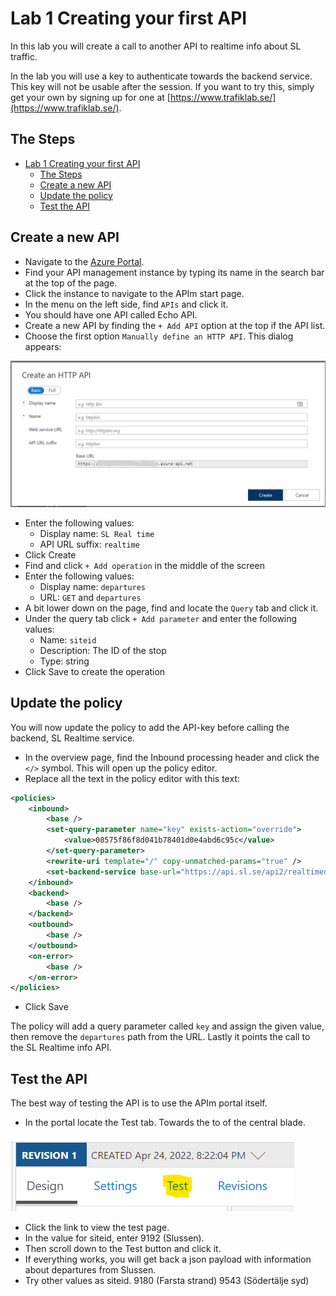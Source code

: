# Lab 1 Creating your first API

In this lab you will create a call to another API to realtime info about SL traffic.

In the lab you will use a key to authenticate towards the backend service. This key will not be usable after the session. If you want to try this, simply get your own by signing up for one at [https://www.trafiklab.se/](https://www.trafiklab.se/).

## The Steps

- [Lab 1 Creating your first API](#lab-1-creating-your-first-api)
  - [The Steps](#the-steps)
  - [Create a new API](#create-a-new-api)
  - [Update the policy](#update-the-policy)
  - [Test the API](#test-the-api)

## Create a new API

- Navigate to the [Azure Portal](https://portal.azure.com).
- Find your API management instance by typing its name in the search bar at the top of the page.
- Click the instance to navigate to the APIm start page.
- In the menu on the left side, find `APIs` and click it.
- You should have one API called Echo API.
- Create a new API by finding the `+ Add API` option at the top if the API list.
- Choose the first option `Manually define an HTTP API`. This dialog appears:

![asda](images/CreateApi.png)

- Enter the following values:
  - Display name: `SL Real time`
  - API URL suffix: `realtime`
- Click Create
- Find and click `+ Add operation` in the middle of the screen
- Enter the following values:
  - Display name: `departures`
  - URL: `GET` and `departures`
- A bit lower down on the page, find and locate the `Query` tab and click it.
- Under the query tab click `+ Add parameter` and enter the following values:
  - Name: `siteid`
  - Description: The ID of the stop
  - Type: string
- Click Save to create the operation

## Update the policy

You will now update the policy to add the API-key before calling the backend, SL Realtime service.

- In the overview page, find the Inbound processing header and click the `</>` symbol. This will open up the policy editor.
- Replace all the text in the policy editor with this text:

```XML
<policies>
	<inbound>
		<base />
		<set-query-parameter name="key" exists-action="override">
			<value>08575f86f8d041b78401d0e4abd6c95c</value>
		</set-query-parameter>
        <rewrite-uri template="/" copy-unmatched-params="true" />
		<set-backend-service base-url="https://api.sl.se/api2/realtimedeparturesV4.json" />
	</inbound>
	<backend>
		<base />
	</backend>
	<outbound>
		<base />
	</outbound>
	<on-error>
		<base />
	</on-error>
</policies>
```

- Click Save

The policy will add a query parameter called `key` and assign the given value, then remove the `departures` path from the URL. Lastly it points the call to the SL Realtime info API.

## Test the API

The best way of testing the API is to use the APIm portal itself. 

- In the portal locate the Test tab. Towards the to of the central blade.

![test](images/TestApi.png)

- Click the link to view the test page.
- In the value for siteid, enter 9192 (Slussen).
- Then scroll down to the Test button and click it.
- If everything works, you will get back a json payload with information about departures from Slussen.
- Try other values as siteid. 9180 (Farsta strand) 9543 (Södertälje syd)